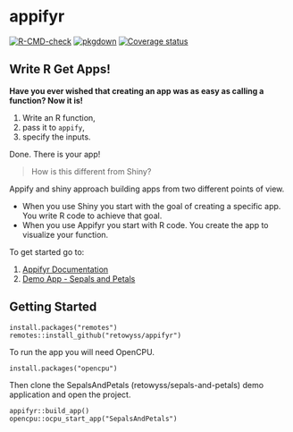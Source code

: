 # appifyr

[![R-CMD-check](https://github.com/KWB-R/appifyr/workflows/R-CMD-check/badge.svg)](https://github.com/KWB-R/appifyr/actions?query=workflow%3AR-CMD-check)
[![pkgdown](https://github.com/KWB-R/appifyr/workflows/pkgdown/badge.svg)](https://github.com/KWB-R/appifyr/actions?query=workflow%3Apkgdown)
[![Coverage status](https://codecov.io/gh/retowyss/appifyr/branch/master/graph/badge.svg)](https://codecov.io/github/retowyss/appifyr?branch=master)

## Write R Get Apps!

__Have you ever wished that creating an app was as easy as calling a function? Now it is!__

1. Write an R function, 
2. pass it to `appify`, 
3. specify the inputs. 

Done. There is your app!

> How is this different from Shiny?

Appify and shiny approach building apps from two different points of view. 

* When you use Shiny you start with the goal of creating a specific app. You write R code to achieve that goal. 
* When you use Appifyr you start with R code. You create the app to visualize your function.

To get started go to:

1. [Appifyr Documentation](https://retowyss.github.io/appifyr/)
2. [Demo App - Sepals and Petals](http://retowyss.ocpu.io/sepals-and-petals/www/)


## Getting Started

```
install.packages("remotes")
remotes::install_github("retowyss/appifyr")
```

To run the app you will need OpenCPU.

```
install.packages("opencpu")
```

Then clone the SepalsAndPetals (retowyss/sepals-and-petals) demo application and open the project.

```
appifyr::build_app()
opencpu::ocpu_start_app("SepalsAndPetals")
```

